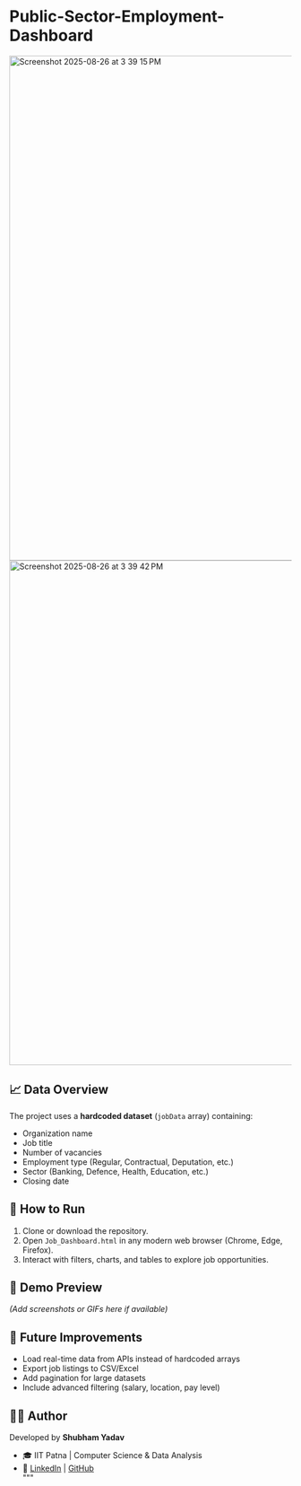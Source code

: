 # Public-Sector-Employment-Dashboard
<img width="1440" height="900" alt="Screenshot 2025-08-26 at 3 39 15 PM" src="https://github.com/user-attachments/assets/7c817ac9-db65-44b3-9ec5-78e6f0afa7f0" />

<img width="1440" height="900" alt="Screenshot 2025-08-26 at 3 39 42 PM" src="https://github.com/user-attachments/assets/f040e298-cb6c-4657-a8a0-34e63d732385" />


## 📈 Data Overview  
The project uses a **hardcoded dataset** (`jobData` array) containing:  
- Organization name  
- Job title  
- Number of vacancies  
- Employment type (Regular, Contractual, Deputation, etc.)  
- Sector (Banking, Defence, Health, Education, etc.)  
- Closing date  

## 🔧 How to Run  
1. Clone or download the repository.  
2. Open `Job_Dashboard.html` in any modern web browser (Chrome, Edge, Firefox).  
3. Interact with filters, charts, and tables to explore job opportunities.  

## 📸 Demo Preview  
*(Add screenshots or GIFs here if available)*  

## 📌 Future Improvements  
- Load real-time data from APIs instead of hardcoded arrays  
- Export job listings to CSV/Excel  
- Add pagination for large datasets  
- Include advanced filtering (salary, location, pay level)  

## 👨‍💻 Author  
Developed by **Shubham Yadav**  
- 🎓 IIT Patna | Computer Science & Data Analysis  
- 🔗 [LinkedIn](https://www.linkedin.com/in/shubham) | [GitHub](https://github.com/)  
"""
